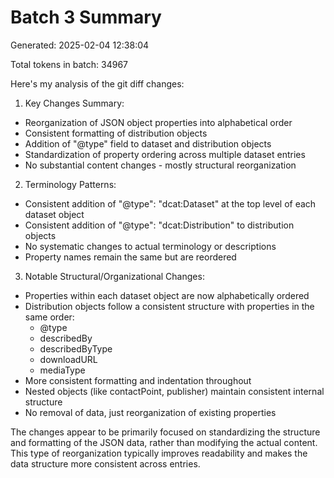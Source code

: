 # Batch 3 Summary

Generated: 2025-02-04 12:38:04

Total tokens in batch: 34967

Here's my analysis of the git diff changes:

1. Key Changes Summary:
- Reorganization of JSON object properties into alphabetical order
- Consistent formatting of distribution objects
- Addition of "@type" field to dataset and distribution objects
- Standardization of property ordering across multiple dataset entries
- No substantial content changes - mostly structural reorganization

2. Terminology Patterns:
- Consistent addition of "@type": "dcat:Dataset" at the top level of each dataset object
- Consistent addition of "@type": "dcat:Distribution" to distribution objects
- No systematic changes to actual terminology or descriptions
- Property names remain the same but are reordered

3. Notable Structural/Organizational Changes:
- Properties within each dataset object are now alphabetically ordered
- Distribution objects follow a consistent structure with properties in the same order:
  - @type
  - describedBy
  - describedByType
  - downloadURL
  - mediaType
- More consistent formatting and indentation throughout
- Nested objects (like contactPoint, publisher) maintain consistent internal structure
- No removal of data, just reorganization of existing properties

The changes appear to be primarily focused on standardizing the structure and formatting of the JSON data, rather than modifying the actual content. This type of reorganization typically improves readability and makes the data structure more consistent across entries.